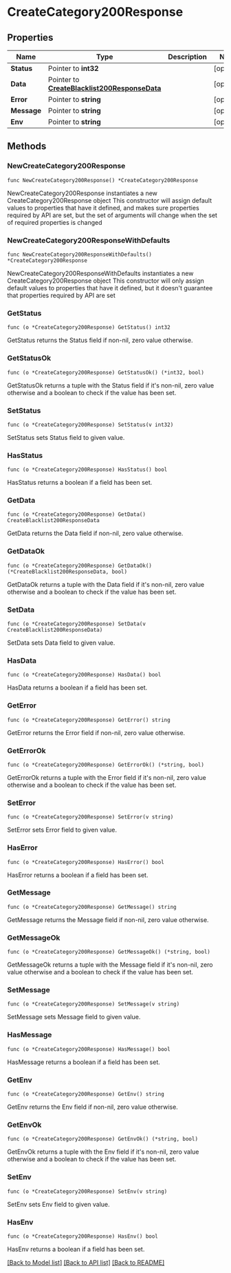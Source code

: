 # CreateCategory200Response

## Properties

Name | Type | Description | Notes
------------ | ------------- | ------------- | -------------
**Status** | Pointer to **int32** |  | [optional] 
**Data** | Pointer to [**CreateBlacklist200ResponseData**](CreateBlacklist200ResponseData.md) |  | [optional] 
**Error** | Pointer to **string** |  | [optional] 
**Message** | Pointer to **string** |  | [optional] 
**Env** | Pointer to **string** |  | [optional] 

## Methods

### NewCreateCategory200Response

`func NewCreateCategory200Response() *CreateCategory200Response`

NewCreateCategory200Response instantiates a new CreateCategory200Response object
This constructor will assign default values to properties that have it defined,
and makes sure properties required by API are set, but the set of arguments
will change when the set of required properties is changed

### NewCreateCategory200ResponseWithDefaults

`func NewCreateCategory200ResponseWithDefaults() *CreateCategory200Response`

NewCreateCategory200ResponseWithDefaults instantiates a new CreateCategory200Response object
This constructor will only assign default values to properties that have it defined,
but it doesn't guarantee that properties required by API are set

### GetStatus

`func (o *CreateCategory200Response) GetStatus() int32`

GetStatus returns the Status field if non-nil, zero value otherwise.

### GetStatusOk

`func (o *CreateCategory200Response) GetStatusOk() (*int32, bool)`

GetStatusOk returns a tuple with the Status field if it's non-nil, zero value otherwise
and a boolean to check if the value has been set.

### SetStatus

`func (o *CreateCategory200Response) SetStatus(v int32)`

SetStatus sets Status field to given value.

### HasStatus

`func (o *CreateCategory200Response) HasStatus() bool`

HasStatus returns a boolean if a field has been set.

### GetData

`func (o *CreateCategory200Response) GetData() CreateBlacklist200ResponseData`

GetData returns the Data field if non-nil, zero value otherwise.

### GetDataOk

`func (o *CreateCategory200Response) GetDataOk() (*CreateBlacklist200ResponseData, bool)`

GetDataOk returns a tuple with the Data field if it's non-nil, zero value otherwise
and a boolean to check if the value has been set.

### SetData

`func (o *CreateCategory200Response) SetData(v CreateBlacklist200ResponseData)`

SetData sets Data field to given value.

### HasData

`func (o *CreateCategory200Response) HasData() bool`

HasData returns a boolean if a field has been set.

### GetError

`func (o *CreateCategory200Response) GetError() string`

GetError returns the Error field if non-nil, zero value otherwise.

### GetErrorOk

`func (o *CreateCategory200Response) GetErrorOk() (*string, bool)`

GetErrorOk returns a tuple with the Error field if it's non-nil, zero value otherwise
and a boolean to check if the value has been set.

### SetError

`func (o *CreateCategory200Response) SetError(v string)`

SetError sets Error field to given value.

### HasError

`func (o *CreateCategory200Response) HasError() bool`

HasError returns a boolean if a field has been set.

### GetMessage

`func (o *CreateCategory200Response) GetMessage() string`

GetMessage returns the Message field if non-nil, zero value otherwise.

### GetMessageOk

`func (o *CreateCategory200Response) GetMessageOk() (*string, bool)`

GetMessageOk returns a tuple with the Message field if it's non-nil, zero value otherwise
and a boolean to check if the value has been set.

### SetMessage

`func (o *CreateCategory200Response) SetMessage(v string)`

SetMessage sets Message field to given value.

### HasMessage

`func (o *CreateCategory200Response) HasMessage() bool`

HasMessage returns a boolean if a field has been set.

### GetEnv

`func (o *CreateCategory200Response) GetEnv() string`

GetEnv returns the Env field if non-nil, zero value otherwise.

### GetEnvOk

`func (o *CreateCategory200Response) GetEnvOk() (*string, bool)`

GetEnvOk returns a tuple with the Env field if it's non-nil, zero value otherwise
and a boolean to check if the value has been set.

### SetEnv

`func (o *CreateCategory200Response) SetEnv(v string)`

SetEnv sets Env field to given value.

### HasEnv

`func (o *CreateCategory200Response) HasEnv() bool`

HasEnv returns a boolean if a field has been set.


[[Back to Model list]](../README.md#documentation-for-models) [[Back to API list]](../README.md#documentation-for-api-endpoints) [[Back to README]](../README.md)


